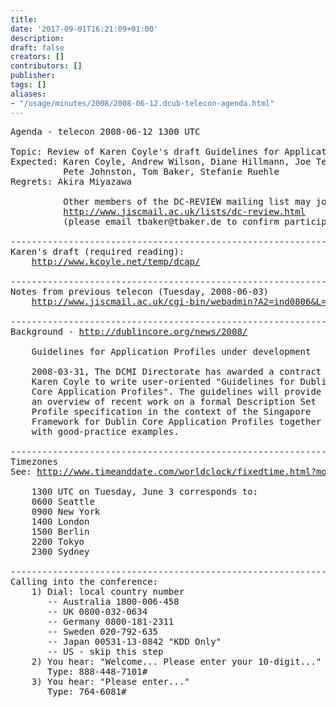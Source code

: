 ```yaml
---
title: 
date: '2017-09-01T16:21:09+01:00'
description: 
draft: false
creators: []
contributors: []
publisher: 
tags: []
aliases:
- "/usage/minutes/2008/2008-06-12.dcub-telecon-agenda.html"
---
```


<pre>
Agenda - telecon 2008-06-12 1300 UTC

Topic: Review of Karen Coyle's draft Guidelines for Application Profiles
Expected: Karen Coyle, Andrew Wilson, Diane Hillmann, Joe Tennis, Julie Allison, 
          Pete Johnston, Tom Baker, Stefanie Ruehle
Regrets: Akira Miyazawa

          Other members of the DC-REVIEW mailing list may join
          <a href="http://www.jiscmail.ac.uk/lists/dc-review.html">http://www.jiscmail.ac.uk/lists/dc-review.html</a>
          (please email tbaker@tbaker.de to confirm participation)

----------------------------------------------------------------------
Karen's draft (required reading):
    <a href="http://www.kcoyle.net/temp/dcap/">http://www.kcoyle.net/temp/dcap/</a>

----------------------------------------------------------------------
Notes from previous telecon (Tuesday, 2008-06-03)
    <a href="http://www.jiscmail.ac.uk/cgi-bin/webadmin?A2=ind0806&amp;L=dc-review&amp;P=694">http://www.jiscmail.ac.uk/cgi-bin/webadmin?A2=ind0806&amp;L=dc-review&amp;P=694</a>

----------------------------------------------------------------------
Background - <a href="http://dublincore.org/news/2008/">http://dublincore.org/news/2008/</a>

    Guidelines for Application Profiles under development

    2008-03-31, The DCMI Directorate has awarded a contract to
    Karen Coyle to write user-oriented "Guidelines for Dublin
    Core Application Profiles". The guidelines will provide
    an overview of recent work on a formal Description Set
    Profile specification in the context of the Singapore
    Framework for Dublin Core Application Profiles together
    with good-practice examples.

----------------------------------------------------------------------
Timezones
See: <a href="http://www.timeanddate.com/worldclock/fixedtime.html?month=06&amp;day=03&amp;year=2008&amp;hour=13&amp;min=00&amp;sec=0&amp;p1=0">http://www.timeanddate.com/worldclock/fixedtime.html?month=06&amp;day=03&amp;year=2008&amp;hour=13&amp;min=00&amp;sec=0&amp;p1=0</a>

    1300 UTC on Tuesday, June 3 corresponds to:
    0600 Seattle 
    0900 New York 
    1400 London 
    1500 Berlin 
    2200 Tokyo
    2300 Sydney

----------------------------------------------------------------------
Calling into the conference:
    1) Dial: local country number
       -- Australia 1800-006-458
       -- UK 0800-032-0634
       -- Germany 0800-181-2311
       -- Sweden 020-792-635
       -- Japan 00531-13-0842 "KDD Only"
       -- US - skip this step
    2) You hear: "Welcome... Please enter your 10-digit..."
       Type: 888-448-7101#
    3) You hear: "Please enter..."
       Type: 764-6081#

</pre>
